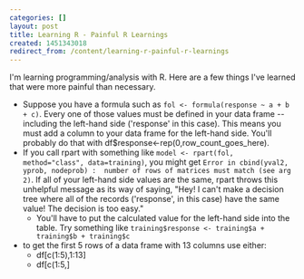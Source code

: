 ```yaml
---
categories: []
layout: post
title: Learning R - Painful R Learnings
created: 1451343018
redirect_from: /content/learning-r-painful-r-learnings
---
```

I'm learning programming/analysis with R.  Here are a few things I've learned that were more painful than necessary.

* Suppose you have a formula such as `fol <- formula(response ~ a + b + c)`.  Every one of those values must be defined in your data frame -- including the left-hand side ('response' in this case).  This means you must add a column to your data frame for the left-hand side.  You'll probably do that with df$response<-rep(0,row_count_goes_here).
* If you call rpart with something like  `model <- rpart(fol, method="class", data=training)`, you might get `Error in cbind(yval2, yprob, nodeprob) :  number of rows of matrices must match (see arg 2)`.  If all of your left-hand side values are the same, rpart throws this unhelpful message as its way of saying, "Hey!  I can't make a decision tree where all of the records ('response', in this case) have the same value!  The decision is too easy."
    * You'll have to put the calculated value for the left-hand side into the table.  Try something like `training$response <- training$a + training$b + training$c`
* to get the first 5 rows of a data frame with 13 columns use either:
    * df[c(1:5),1:13]
    * df[c(1:5,]
